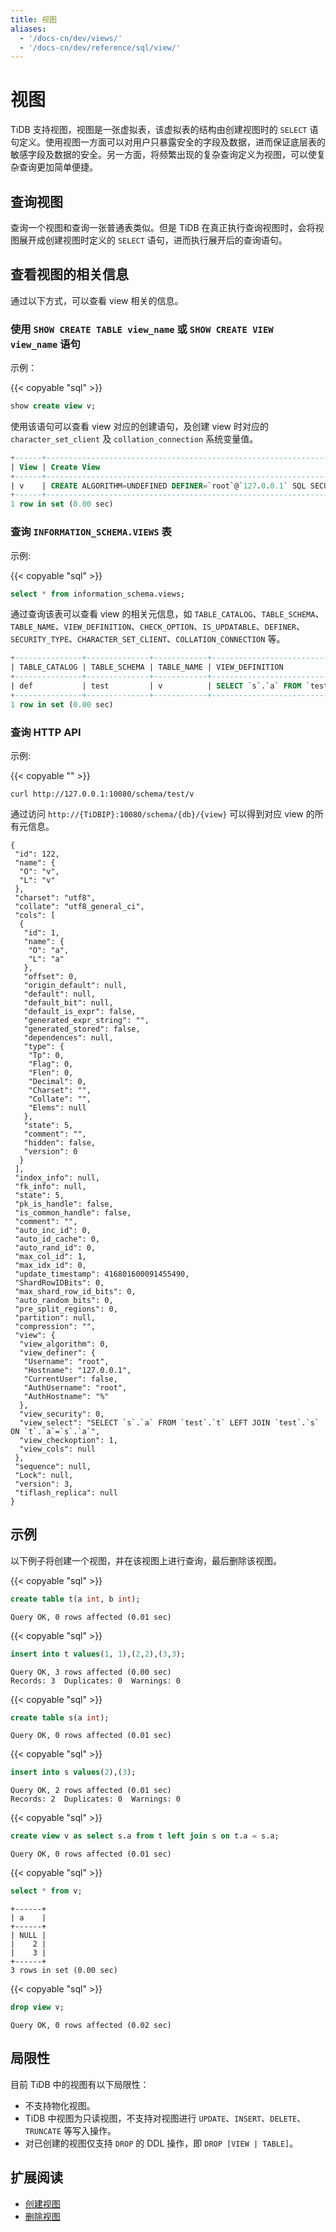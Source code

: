 ```yaml
---
title: 视图
aliases:
  - '/docs-cn/dev/views/'
  - '/docs-cn/dev/reference/sql/view/'
---
```


# 视图

TiDB 支持视图，视图是一张虚拟表，该虚拟表的结构由创建视图时的 `SELECT` 语句定义。使用视图一方面可以对用户只暴露安全的字段及数据，进而保证底层表的敏感字段及数据的安全。另一方面，将频繁出现的复杂查询定义为视图，可以使复杂查询更加简单便捷。

## 查询视图

查询一个视图和查询一张普通表类似。但是 TiDB 在真正执行查询视图时，会将视图展开成创建视图时定义的 `SELECT` 语句，进而执行展开后的查询语句。

## 查看视图的相关信息

通过以下方式，可以查看 view 相关的信息。

### 使用 `SHOW CREATE TABLE view_name` 或 `SHOW CREATE VIEW view_name` 语句

示例：

{{< copyable "sql" >}}

```sql
show create view v;
```

使用该语句可以查看 view 对应的创建语句，及创建 view 时对应的 `character_set_client` 及 `collation_connection` 系统变量值。

```sql
+------+---------------------------------------------------------------------------------------------------------------------------------------------------------------------+----------------------+----------------------+
| View | Create View                                                                                                                                                         | character_set_client | collation_connection |
+------+---------------------------------------------------------------------------------------------------------------------------------------------------------------------+----------------------+----------------------+
| v    | CREATE ALGORITHM=UNDEFINED DEFINER=`root`@`127.0.0.1` SQL SECURITY DEFINER VIEW `v` (`a`) AS SELECT `s`.`a` FROM `test`.`t` LEFT JOIN `test`.`s` ON `t`.`a`=`s`.`a` | utf8                 | utf8_general_ci      |
+------+---------------------------------------------------------------------------------------------------------------------------------------------------------------------+----------------------+----------------------+
1 row in set (0.00 sec)
```

### 查询 `INFORMATION_SCHEMA.VIEWS` 表

示例:

{{< copyable "sql" >}}

```sql
select * from information_schema.views;
```

通过查询该表可以查看 view 的相关元信息，如 `TABLE_CATALOG`、`TABLE_SCHEMA`、`TABLE_NAME`、`VIEW_DEFINITION`、`CHECK_OPTION`、`IS_UPDATABLE`、`DEFINER`、`SECURITY_TYPE`、`CHARACTER_SET_CLIENT`、`COLLATION_CONNECTION` 等。

```sql
+---------------+--------------+------------+------------------------------------------------------------------------+--------------+--------------+----------------+---------------+----------------------+----------------------+
| TABLE_CATALOG | TABLE_SCHEMA | TABLE_NAME | VIEW_DEFINITION                                                        | CHECK_OPTION | IS_UPDATABLE | DEFINER        | SECURITY_TYPE | CHARACTER_SET_CLIENT | COLLATION_CONNECTION |
+---------------+--------------+------------+------------------------------------------------------------------------+--------------+--------------+----------------+---------------+----------------------+----------------------+
| def           | test         | v          | SELECT `s`.`a` FROM `test`.`t` LEFT JOIN `test`.`s` ON `t`.`a`=`s`.`a` | CASCADED     | NO           | root@127.0.0.1 | DEFINER       | utf8                 | utf8_general_ci      |
+---------------+--------------+------------+------------------------------------------------------------------------+--------------+--------------+----------------+---------------+----------------------+----------------------+
1 row in set (0.00 sec)
```

### 查询 HTTP API

示例:

{{< copyable "" >}}

```
curl http://127.0.0.1:10080/schema/test/v
```

通过访问 `http://{TiDBIP}:10080/schema/{db}/{view}` 可以得到对应 view 的所有元信息。

```
{
 "id": 122,
 "name": {
  "O": "v",
  "L": "v"
 },
 "charset": "utf8",
 "collate": "utf8_general_ci",
 "cols": [
  {
   "id": 1,
   "name": {
    "O": "a",
    "L": "a"
   },
   "offset": 0,
   "origin_default": null,
   "default": null,
   "default_bit": null,
   "default_is_expr": false,
   "generated_expr_string": "",
   "generated_stored": false,
   "dependences": null,
   "type": {
    "Tp": 0,
    "Flag": 0,
    "Flen": 0,
    "Decimal": 0,
    "Charset": "",
    "Collate": "",
    "Elems": null
   },
   "state": 5,
   "comment": "",
   "hidden": false,
   "version": 0
  }
 ],
 "index_info": null,
 "fk_info": null,
 "state": 5,
 "pk_is_handle": false,
 "is_common_handle": false,
 "comment": "",
 "auto_inc_id": 0,
 "auto_id_cache": 0,
 "auto_rand_id": 0,
 "max_col_id": 1,
 "max_idx_id": 0,
 "update_timestamp": 416801600091455490,
 "ShardRowIDBits": 0,
 "max_shard_row_id_bits": 0,
 "auto_random_bits": 0,
 "pre_split_regions": 0,
 "partition": null,
 "compression": "",
 "view": {
  "view_algorithm": 0,
  "view_definer": {
   "Username": "root",
   "Hostname": "127.0.0.1",
   "CurrentUser": false,
   "AuthUsername": "root",
   "AuthHostname": "%"
  },
  "view_security": 0,
  "view_select": "SELECT `s`.`a` FROM `test`.`t` LEFT JOIN `test`.`s` ON `t`.`a`=`s`.`a`",
  "view_checkoption": 1,
  "view_cols": null
 },
 "sequence": null,
 "Lock": null,
 "version": 3,
 "tiflash_replica": null
}
```

## 示例

以下例子将创建一个视图，并在该视图上进行查询，最后删除该视图。

{{< copyable "sql" >}}

```sql
create table t(a int, b int);
```

```
Query OK, 0 rows affected (0.01 sec)
```

{{< copyable "sql" >}}

```sql
insert into t values(1, 1),(2,2),(3,3);
```

```
Query OK, 3 rows affected (0.00 sec)
Records: 3  Duplicates: 0  Warnings: 0
```

{{< copyable "sql" >}}

```sql
create table s(a int);
```

```
Query OK, 0 rows affected (0.01 sec)
```

{{< copyable "sql" >}}

```sql
insert into s values(2),(3);
```

```
Query OK, 2 rows affected (0.01 sec)
Records: 2  Duplicates: 0  Warnings: 0
```

{{< copyable "sql" >}}

```sql
create view v as select s.a from t left join s on t.a = s.a;
```

```
Query OK, 0 rows affected (0.01 sec)
```

{{< copyable "sql" >}}

```sql
select * from v;
```

```
+------+
| a    |
+------+
| NULL |
|    2 |
|    3 |
+------+
3 rows in set (0.00 sec)
```

{{< copyable "sql" >}}

```sql
drop view v;
```

```
Query OK, 0 rows affected (0.02 sec)
```

## 局限性

目前 TiDB 中的视图有以下局限性：

- 不支持物化视图。
- TiDB 中视图为只读视图，不支持对视图进行 `UPDATE`、`INSERT`、`DELETE`、`TRUNCATE` 等写入操作。
- 对已创建的视图仅支持 `DROP` 的 DDL 操作，即 `DROP [VIEW | TABLE]`。

## 扩展阅读

- [创建视图](/sql-statements/sql-statement-create-view.md)
- [删除视图](/sql-statements/sql-statement-drop-view.md)
